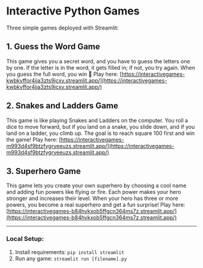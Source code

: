 # Interactive Python Games

Three simple games deployed with Streamlit:

## 1. Guess the Word Game
This game gives you a secret word, and you have to guess the letters one by one. If the letter is in the word, it gets filled in; if not, you try again. When you guess the full word, you win 🎉
Play here: [https://interactivegames-kwbkvffor4ija3zts9jcxy.streamlit.app/](https://interactivegames-kwbkvffor4ija3zts9jcxy.streamlit.app/)

## 2. Snakes and Ladders Game
This game is like playing Snakes and Ladders on the computer. You roll a dice to move forward, but if you land on a snake, you slide down, and if you land on a ladder, you climb up. The goal is to reach square 100 first and win the game! 
Play here: [https://interactivegames-m993d4sf9btzfygryeeuzs.streamlit.app/](https://interactivegames-m993d4sf9btzfygryeeuzs.streamlit.app/)

## 3. Superhero Game
This game lets you create your own superhero by choosing a cool name and adding fun powers like flying or fire. Each power makes your hero stronger and increases their level. When your hero has three or more powers, you become a real superhero and get a fun surprise! 
Play here: [https://interactivegames-b84hvkxob5ffgcn364ms7z.streamlit.app/](https://interactivegames-b84hvkxob5ffgcn364ms7z.streamlit.app/)

---

### Local Setup:
1. Install requirements: `pip install streamlit`
2. Run any game: `streamlit run [filename].py`
